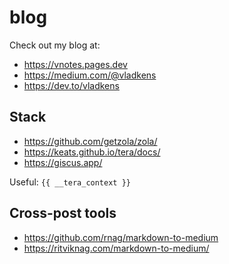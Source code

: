 # blog

Check out my blog at:

- https://vnotes.pages.dev
- https://medium.com/@vladkens
- https://dev.to/vladkens

## Stack

- https://github.com/getzola/zola/
- https://keats.github.io/tera/docs/
- https://giscus.app/

Useful: `{{ __tera_context }}`

## Cross-post tools

- https://github.com/rnag/markdown-to-medium
- https://ritviknag.com/markdown-to-medium/
